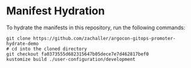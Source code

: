 # Manifest Hydration

To hydrate the manifests in this repository, run the following commands:

```shell
git clone https://github.com/zachaller/argocon-gitops-promoter-hydrate-demo
# cd into the cloned directory
git checkout fa0373555d682315647b05dece7e7d462817bef0
kustomize build ./user-configuration/development
```
